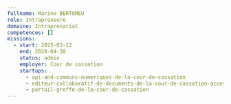 ```yaml
---
fullname: Marine BERTOMEU
role: Intrapreneure
domaine: Intraprenariat
competences: []
missions:
  - start: 2025-03-12
    end: 2028-04-30
    status: admin
    employer: Cour de cassation
    startups:
      - api-and-communs-numeriques-de-la-cour-de-cassation
      - editeur-collaboratif-de-documents-de-la-cour-de-cassation-accessible-en-ligne-hors-ligne
      - portail-greffe-de-la-cour-de-cassation
---
```


